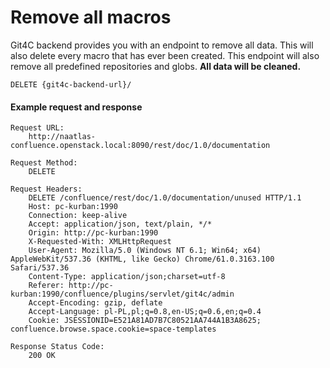 Remove all macros
=============

Git4C backend provides you with an endpoint to remove all data. This will also delete every macro that has ever been created.
This endpoint will also remove all predefined repositories and globs. <b>All data will be cleaned.</b>

```
DELETE {git4c-backend-url}/
```

#### Example request and response
```
Request URL:
    http://naatlas-confluence.openstack.local:8090/rest/doc/1.0/documentation

Request Method:
    DELETE

Request Headers:
    DELETE /confluence/rest/doc/1.0/documentation/unused HTTP/1.1
    Host: pc-kurban:1990
    Connection: keep-alive
    Accept: application/json, text/plain, */*
    Origin: http://pc-kurban:1990
    X-Requested-With: XMLHttpRequest
    User-Agent: Mozilla/5.0 (Windows NT 6.1; Win64; x64) AppleWebKit/537.36 (KHTML, like Gecko) Chrome/61.0.3163.100 Safari/537.36
    Content-Type: application/json;charset=utf-8
    Referer: http://pc-kurban:1990/confluence/plugins/servlet/git4c/admin
    Accept-Encoding: gzip, deflate
    Accept-Language: pl-PL,pl;q=0.8,en-US;q=0.6,en;q=0.4
    Cookie: JSESSIONID=E521A81AD7B7C80521AA744A1B3A8625; confluence.browse.space.cookie=space-templates

Response Status Code:
    200 OK
```